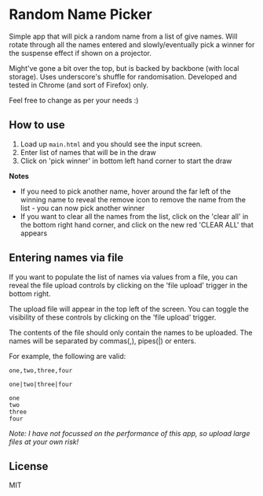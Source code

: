 Random Name Picker
==================

Simple app that will pick a random name from a list of give names. Will rotate through all the names entered and slowly/eventually pick a winner for the suspense effect if shown on a projector.

Might've gone a bit over the top, but is backed by backbone (with local storage). Uses underscore's shuffle for randomisation. Developed and tested in Chrome (and sort of Firefox) only.

Feel free to change as per your needs :)

How to use
----------
1. Load up `main.html` and you should see the input screen.
1. Enter list of names that will be in the draw
1. Click on 'pick winner' in bottom left hand corner to start the draw

**Notes**

* If you need to pick another name, hover around the far left of the winning name to reveal the remove icon to remove the name from the list - you can now pick another winner
* If you want to clear all the names from the list, click on the 'clear all' in the bottom right hand corner, and click on the new red 'CLEAR ALL' that appears

Entering names via file
------------------
If you want to populate the list of names via values from a file, you can reveal the file upload controls by clicking on the 'file upload' trigger in the bottom right.

The upload file will appear in the top left of the screen. You can toggle the visibility of these controls by clicking on the 'file upload' trigger.

The contents of the file should only contain the names to be uploaded. The names will be separated by commas(,), pipes(|) or enters.

For example, the following are valid:
```
one,two,three,four
```
```
one|two|three|four
```
```
one
two
three
four
```
_Note: I have not focussed on the performance of this app, so upload large files at your own risk!_


License
-------
MIT